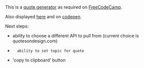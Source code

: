 This is a [quote generator](http://hakabuk.com/quote-machine/) as required on [FreeCodeCamp](https://www.freecodecamp.org/challenges/build-a-random-quote-machine).

Also displayed [here](http://hakabuk.com/quote-machine/) and on [codepen](https://codepen.io/hakabuk/pen/XqmWaZ).

Next steps:

*   ability to choose a different API to pull from (current choice is quotesondesign.com)
*       ability to set topic for quote
*   'copy to clipboard' button
